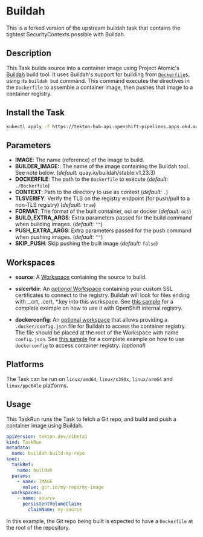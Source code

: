 # Buildah

This is a forked version of the upstream buildah task that contains the tightest SecurityContexts possible with Buildah.

## Description

This Task builds source into a container image using Project Atomic's
[Buildah](https://github.com/projectatomic/buildah) build tool. It uses
Buildah's support for building from
[`Dockerfile`](https://docs.docker.com/engine/reference/builder/)s, using its
`buildah bud` command. This command executes the directives in the `Dockerfile`
to assemble a container image, then pushes that image to a container registry.

## Install the Task

```bash
kubectl apply -f https://tekton-hub-api-openshift-pipelines.apps.okd.arthurvardevanyan.com/v1/resource/homelab/task/buildah/0.7.1/raw
```

## Parameters

- **IMAGE**: The name (reference) of the image to build.
- **BUILDER_IMAGE:**: The name of the image containing the Buildah tool. See
  note below. (_default:_ quay.io/buildah/stable:v1.23.3)
- **DOCKERFILE**: The path to the `Dockerfile` to execute (_default:_
  `./Dockerfile`)
- **CONTEXT**: Path to the directory to use as context (_default:_
  `.`)
- **TLSVERIFY**: Verify the TLS on the registry endpoint (for push/pull to a
  non-TLS registry) (_default:_ `true`)
- **FORMAT**: The format of the built container, oci or docker (_default:_
  `oci`)
- **BUILD_EXTRA_ARGS**: Extra parameters passed for the build command when
  building images. (_default:_ `""`)
- **PUSH_EXTRA_ARGS**: Extra parameters passed for the push command when
  pushing images. (_default:_ `""`)
- **SKIP_PUSH**: Skip pushing the built image (_default:_ `false`)

## Workspaces

- **source**: A [Workspace](https://github.com/tektoncd/pipeline/blob/main/docs/workspaces.md) containing the source to build.
- **sslcertdir**: An [_optional_ Workspace](https://github.com/tektoncd/pipeline/blob/v0.17.0/docs/workspaces.md#optional-workspaces) containing your custom SSL certificates to connect to the registry. Buildah will look for files ending with \_.crt, .cert, \*.key into this workspace. See [this sample](./samples/openshift-internal-registry.yaml) for a complete example on how to use it with OpenShift internal registry.

- **dockerconfig**: An [optional workspace](https://github.com/tektoncd/pipeline/blob/main/docs/workspaces.md#using-workspaces-in-tasks) that allows providing a `.docker/config.json` file for Buildah to access the container registry. The file should be placed at the root of the Workspace with name `config.json`. See [this sample](./samples/dockerconfig.yaml) for a complete example on how to use `dockerconfig` to access container registry. _(optional)_

## Platforms

The Task can be run on `linux/amd64`, `linux/s390x`, `linux/arm64` and `linux/ppc64le` platforms.

## Usage

This TaskRun runs the Task to fetch a Git repo, and build and push a container
image using Buildah.

```yaml
apiVersion: tekton.dev/v1beta1
kind: TaskRun
metadata:
  name: buildah-build-my-repo
spec:
  taskRef:
    name: buildah
  params:
    - name: IMAGE
      value: gcr.io/my-repo/my-image
  workspaces:
    - name: source
      persistentVolumeClaim:
        claimName: my-source
```

In this example, the Git repo being built is expected to have a `Dockerfile` at
the root of the repository.
